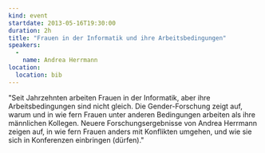 ```yaml
---
kind: event
startdate: 2013-05-16T19:30:00
duration: 2h
title: "Frauen in der Informatik und ihre Arbeitsbedingungen"
speakers:
  -
    name: Andrea Herrmann
location:
  location: bib
---
```

"Seit Jahrzehnten arbeiten Frauen in der Informatik, aber ihre
Arbeitsbedingungen sind nicht gleich. Die Gender-Forschung zeigt auf, 
warum und in wie fern Frauen unter anderen Bedingungen arbeiten als ihre 
männlichen Kollegen. Neuere Forschungsergebnisse von Andrea Herrmann zeigen 
auf, in wie fern Frauen anders mit Konflikten umgehen, und wie sie sich in 
Konferenzen einbringen (dürfen)."
